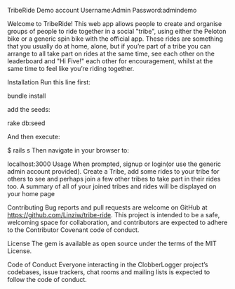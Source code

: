 TribeRide
Demo account Username:Admin Password:admindemo

Welcome to TribeRide! This web app allows people to create and organise groups of people to ride together in a social "tribe", using either the Peloton bike or a generic spin bike with the official app.  These rides are something that you usually do at home, alone, but if you’re part of a tribe you can arrange to all take part on rides at the same time, see each other on the leaderboard and "Hi Five!" each other for encouragement, whilst at the same time to feel like you’re riding together.

Installation
Run this line first:

bundle install

add the seeds:

rake db:seed

And then execute:

$ rails s
Then navigate in your browser to:

localhost:3000
Usage
When prompted, signup or login(or use the generic admin account provided). Create a Tribe, add some rides to your tribe for others to see and perhaps join a few other tribes to take part in their rides too. A summary of all of your joined tribes and rides will be displayed on your home page

Contributing
Bug reports and pull requests are welcome on GitHub at https://github.com/Linziw/tribe-ride. This project is intended to be a safe, welcoming space for collaboration, and contributors are expected to adhere to the Contributor Covenant code of conduct.

License
The gem is available as open source under the terms of the MIT License.

Code of Conduct
Everyone interacting in the ClobberLogger project’s codebases, issue trackers, chat rooms and mailing lists is expected to follow the code of conduct.
